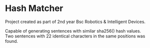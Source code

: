 # Hash Matcher

Project created as part of 2nd year Bsc Robotics & Intelligent Devices.   

Capable of generating sentences with similar sha256() hash values.    
Two sentences with 22 identical characters in the same positions was found.  
